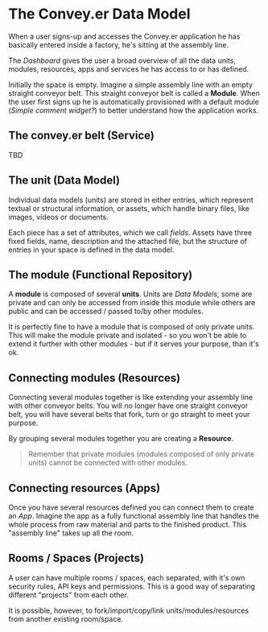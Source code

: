 # The Convey.er Data Model

When a user signs-up and accesses the Convey.er application he has basically entered inside a factory, he's sitting at the assembly line.

The _Dashboard_ gives the user a broad overview of all the data units, modules, resources, apps and services he has access to or has defined.

Initially the space is empty. Imagine a simple assembly line with an empty straight conveyor belt. This straight conveyor belt is called a **Module**. When the user first signs up he is automatically provisioned with a default module (_Simple comment widget?_) to better understand how the application works.

## The convey.er belt (Service)

TBD

## The unit (Data Model)

Individual data models (units) are stored in either entries, which represent textual or structural information, or assets, which handle binary files, like images, videos or documents.

Each piece has a set of attributes, which we call _fields_. Assets have three fixed fields, name, description and the attached file, but the structure of entries in your space is defined in the data model.

## The module (Functional Repository)

A **module** is composed of several **units**. Units are _Data Models_, some are private and can only be accessed from inside this module while others are public and can be accessed / passed to/by other modules.

It is perfectly fine to have a module that is composed of only private units. This will make the module private and isolated - so you won't be able to extend it further with other modules - but if it serves your purpose, than it's ok.

## Connecting modules (Resources)

Connecting several modules together is like extending your assembly line with other conveyor belts. You will no longer have one straight conveyor belt, you will have several belts that fork, turn or go straight to meet your purpose.

By grouping several modules together you are creating a **Resource**.

> Remember that private modules (modules composed of only private units) cannot be connected with other modules.

## Connecting resources (Apps)

Once you have several resources defined you can connect them to create an _App_. Imagine the app as a fully functional assembly line that handles the whole process from raw material and parts to the finished product. This "assembly line" takes up all the room.

## Rooms / Spaces (Projects)

A user can have multiple rooms / spaces, each separated, with it's own security rules, API keys and permissions. This is a good way of separating different "projects" from each other.

It is possible, however, to fork/import/copy/link units/modules/resources from another existing room/space.